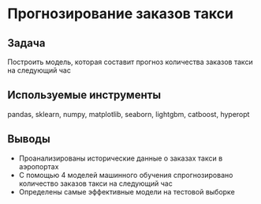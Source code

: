 # Прогнозирование заказов такси
## Задача
Построить модель, которая составит прогноз количества заказов такси на следующий час

## Используемые инструменты
pandas, sklearn, numpy, matplotlib, seaborn, lightgbm, catboost, hyperopt

## Выводы
* Проанализированы исторические данные о заказах такси в аэропортах
* C помощью 4 моделей машинного обучения спрогнозировано количество заказов такси на следующий час
* Определены самые эффективные модели на тестовой выборке
